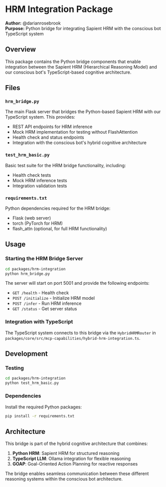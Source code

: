 # HRM Integration Package

**Author:** @darianrosebrook  
**Purpose:** Python bridge for integrating Sapient HRM with the conscious bot TypeScript system

## Overview

This package contains the Python bridge components that enable integration between the Sapient HRM (Hierarchical Reasoning Model) and our conscious bot's TypeScript-based cognitive architecture.

## Files

### `hrm_bridge.py`
The main Flask server that bridges the Python-based Sapient HRM with our TypeScript system. This provides:
- REST API endpoints for HRM inference
- Mock HRM implementation for testing without FlashAttention
- Health check and status endpoints
- Integration with the conscious bot's hybrid cognitive architecture

### `test_hrm_basic.py`
Basic test suite for the HRM bridge functionality, including:
- Health check tests
- Mock HRM inference tests
- Integration validation tests

### `requirements.txt`
Python dependencies required for the HRM bridge:
- Flask (web server)
- torch (PyTorch for HRM)
- flash_attn (optional, for full HRM functionality)

## Usage

### Starting the HRM Bridge Server
```bash
cd packages/hrm-integration
python hrm_bridge.py
```

The server will start on port 5001 and provide the following endpoints:
- `GET /health` - Health check
- `POST /initialize` - Initialize HRM model
- `POST /infer` - Run HRM inference
- `GET /status` - Get server status

### Integration with TypeScript
The TypeScript system connects to this bridge via the `HybridHRMRouter` in `packages/core/src/mcp-capabilities/hybrid-hrm-integration.ts`.

## Development

### Testing
```bash
cd packages/hrm-integration
python test_hrm_basic.py
```

### Dependencies
Install the required Python packages:
```bash
pip install -r requirements.txt
```

## Architecture

This bridge is part of the hybrid cognitive architecture that combines:
1. **Python HRM**: Sapient HRM for structured reasoning
2. **TypeScript LLM**: Ollama integration for flexible reasoning
3. **GOAP**: Goal-Oriented Action Planning for reactive responses

The bridge enables seamless communication between these different reasoning systems within the conscious bot architecture.
